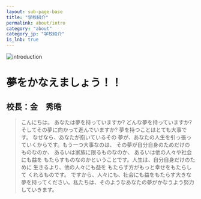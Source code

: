 ```yaml
---
layout: sub-page-base
title: "学校紹介"
permalink: about/intro
category: "about"
category_jp: "学校紹介"
is_lnb: true
---
```


![introduction](https://go3h.com/_src/1497/img20160229125111737994.jpg)

# 夢をかなえましょう！！

## 校長：金　秀晧

> こんにちは。 あなたは夢を持っていますか? どんな夢を持っていますか? そしてその夢に向かって進んでいますか? 夢を持つことはとても大事です。 なぜなら、あなたが抱いているその 夢が、あなたの人生を引っ張っていくからです。もう一つ大事なのは、 その夢が自分自身のためだけの ものなのか、 あるいは家族に限るものなのか、 あるいは他の人々や社会にも益を もたらすものなのかということです。人生は、自分自身だけのために 生きるより、他の人々にも益を もたらす方がもっと幸せをもたらして くれるものです。 ですから、人々にも、社会にも益をもたらす大きな夢を持ってください。私たちは、そのようなあなたの夢がかなうよう努力していきます。

